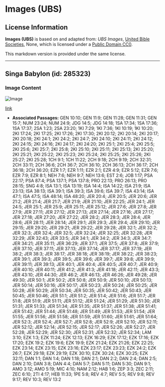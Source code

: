 # Images (UBS)

## License Information

**Images (UBS)** is based on and adapted from: _UBS Images_, [United Bible Societies](https://unitedbiblesocieties.org/), None, which is licensed under a [Public Domain CC0](https://creativecommons.org/public-domain/cc0/).

This markdown version is provided under the same license.



--------------------------------

## Singa Babylon (id: 285323)

### Image Content

![Image](https://cdn.aquifer.bible/aquifer-content/resources/Media/WEB-0051_babylon_lion.jpg)

[link](https://cdn.aquifer.bible/aquifer-content/resources/Media/WEB-0051_babylon_lion.jpg)

* **Associated Passages:** GEN 10:10; GEN 11:9; GEN 11:28; GEN 11:31; GEN 15:7; NUM 23:24; NUM 24:9; JDG 14:5; JDG 14:18; 1SA 17:34; 1SA 17:36; 1SA 17:37; 2SA 1:23; 2SA 23:20; 1KI 7:29; 1KI 7:36; 1KI 10:19; 1KI 10:20; 2KI 17:24; 2KI 17:25; 2KI 17:26; 2KI 17:30; 2KI 20:12; 2KI 20:14; 2KI 20:17; 2KI 20:18; 2KI 24:1; 2KI 24:2; 2KI 24:7; 2KI 24:10; 2KI 24:11; 2KI 24:12; 2KI 24:15; 2KI 24:16; 2KI 24:17; 2KI 24:20; 2KI 25:1; 2KI 25:4; 2KI 25:5; 2KI 25:6; 2KI 25:7; 2KI 25:8; 2KI 25:10; 2KI 25:11; 2KI 25:13; 2KI 25:20; 2KI 25:21; 2KI 25:22; 2KI 25:23; 2KI 25:24; 2KI 25:25; 2KI 25:26; 2KI 25:27; 2KI 25:28; 1CH 9:1; 1CH 11:22; 2CH 9:18; 2CH 9:19; 2CH 32:31; 2CH 33:11; 2CH 36:6; 2CH 36:7; 2CH 36:10; 2CH 36:13; 2CH 36:17; 2CH 36:18; 2CH 36:20; EZR 1:7; EZR 1:11; EZR 2:1; EZR 4:9; EZR 5:12; EZR 7:6; EZR 7:9; EZR 8:1; NEH 7:6; NEH 9:7; NEH 13:6; EST 2:6; JOB 1:17; PSA 22:17; PSA 87:4; PSA 137:1; PSA 137:8; PRO 22:13; PRO 26:13; PRO 28:15; SNG 4:8; ISA 13:1; ISA 13:19; ISA 14:4; ISA 14:22; ISA 21:9; ISA 23:13; ISA 38:13; ISA 39:1; ISA 39:3; ISA 39:6; ISA 39:7; ISA 43:14; ISA 47:1; ISA 47:5; ISA 48:14; ISA 48:20; JER 20:4; JER 20:5; JER 20:6; JER 21:2; JER 21:4; JER 21:7; JER 21:9; JER 21:10; JER 22:25; JER 24:1; JER 24:5; JER 25:1; JER 25:9; JER 25:11; JER 25:12; JER 27:6; JER 27:8; JER 27:9; JER 27:11; JER 27:12; JER 27:13; JER 27:14; JER 27:16; JER 27:17; JER 27:18; JER 27:20; JER 27:22; JER 28:2; JER 28:3; JER 28:4; JER 28:6; JER 28:11; JER 28:14; JER 29:1; JER 29:3; JER 29:4; JER 29:10; JER 29:15; JER 29:20; JER 29:21; JER 29:22; JER 29:28; JER 32:1; JER 32:2; JER 32:3; JER 32:4; JER 32:5; JER 32:24; JER 32:25; JER 32:28; JER 32:29; JER 32:43; JER 33:5; JER 34:1; JER 34:2; JER 34:3; JER 34:7; JER 34:21; JER 35:11; JER 36:29; JER 37:1; JER 37:5; JER 37:8; JER 37:9; JER 37:10; JER 37:11; JER 37:13; JER 37:14; JER 37:17; JER 37:19; JER 38:2; JER 38:3; JER 38:17; JER 38:18; JER 38:19; JER 38:22; JER 38:23; JER 39:1; JER 39:3; JER 39:5; JER 39:6; JER 39:7; JER 39:8; JER 39:9; JER 39:11; JER 39:13; JER 40:1; JER 40:4; JER 40:5; JER 40:7; JER 40:9; JER 40:10; JER 40:11; JER 41:2; JER 41:3; JER 41:18; JER 42:11; JER 43:3; JER 43:10; JER 44:30; JER 46:2; JER 46:13; JER 46:26; JER 49:28; JER 49:30; JER 50:1; JER 50:2; JER 50:8; JER 50:9; JER 50:10; JER 50:13; JER 50:14; JER 50:16; JER 50:17; JER 50:23; JER 50:24; JER 50:25; JER 50:28; JER 50:29; JER 50:34; JER 50:35; JER 50:42; JER 50:43; JER 50:45; JER 50:46; JER 51:1; JER 51:2; JER 51:4; JER 51:6; JER 51:7; JER 51:8; JER 51:9; JER 51:11; JER 51:12; JER 51:24; JER 51:29; JER 51:30; JER 51:31; JER 51:33; JER 51:34; JER 51:35; JER 51:37; JER 51:38; JER 51:41; JER 51:42; JER 51:44; JER 51:48; JER 51:49; JER 51:53; JER 51:54; JER 51:55; JER 51:56; JER 51:58; JER 51:59; JER 51:60; JER 51:61; JER 51:64; JER 52:3; JER 52:4; JER 52:7; JER 52:8; JER 52:9; JER 52:10; JER 52:11; JER 52:12; JER 52:14; JER 52:15; JER 52:17; JER 52:26; JER 52:27; JER 52:28; JER 52:29; JER 52:30; JER 52:31; JER 52:32; JER 52:34; LAM 3:10; EZK 1:3; EZK 11:24; EZK 12:13; EZK 16:29; EZK 17:12; EZK 17:16; EZK 17:20; EZK 19:2; EZK 19:6; EZK 19:9; EZK 21:24; EZK 21:26; EZK 22:25; EZK 23:14; EZK 23:15; EZK 23:16; EZK 23:17; EZK 23:23; EZK 24:2; EZK 26:7; EZK 29:18; EZK 29:19; EZK 30:10; EZK 30:24; EZK 30:25; EZK 32:11; DAN 1:1; DAN 1:4; DAN 1:18; DAN 2:1; DAN 2:2; DAN 2:4; DAN 2:5; DAN 2:10; DAN 3:8; DAN 4:4; DAN 5:7; DAN 5:11; DAN 5:30; DAN 9:1; AMO 3:12; AMO 5:19; MIC 4:10; NAM 2:12; HAB 1:6; ZEP 3:3; ZEC 2:11; ZEC 6:10; 2TI 4:17; HEB 11:33; 1PE 5:8; REV 4:7; REV 5:5; REV 9:8; REV 9:17; REV 10:3; REV 13:2

